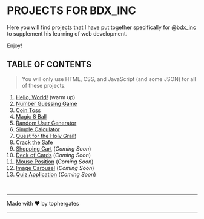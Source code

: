 # PROJECTS FOR BDX_INC
Here you will find projects that I have put together specifically for [@bdx_inc](http://twitch.tv/bdx_inc) to supplement his learning of web development.

Enjoy!

## TABLE OF CONTENTS
>You will only use HTML, CSS, and JavaScript (and some JSON) for all of these projects.

  1. [Hello, World!](/01-hello-world/README.md) (warm up)
  2. [Number Guessing Game](/02-number-guessing-game/README.md)
  3. [Coin Toss](/03-coin-toss/README.md)
  4. [Magic 8 Ball](/04-magic-8-ball/README.md)
  5. [Random User Generator](/05-random-user-generator/README.md)
  6. [Simple Calculator](/06-simple-calculator/README.md)
  7. [Quest for the Holy Grail!](/07-quest-for-the-holy-grail/README.md)
  8. [Crack the Safe](/08-crack-the-safe/README.md)
  9. [Shopping Cart](/09-shopping-cart/README.md) (*Coming Soon*)
  10. [Deck of Cards](/10-deck-of-cards/README.md) (*Coming Soon*)
  11. [Mouse Position](/11-mouse-position/README.md) (*Coming Soon*)
  12. [Image Carousel](/12-image-carousel/README.md) (*Coming Soon*)
  13. [Quiz Application](/13-quiz-app/README.md) (*Coming Soon*)

<br>

- - -
Made with &hearts; by tophergates
- - -
